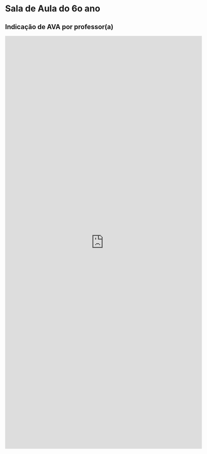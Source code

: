 # Sala de Aula do 6o ano

## Indicação de AVA por professor(a)

<iframe src="https://docs.google.com/forms/d/e/1FAIpQLSeGmrvBsdXIXiET3k5bBP7xsP3IVvyJh5VIgCQcWYogQ0S96g/viewform?embedded=true" width="640" height="1340" frameborder="0" marginheight="0" marginwidth="0">Carregando…</iframe>
